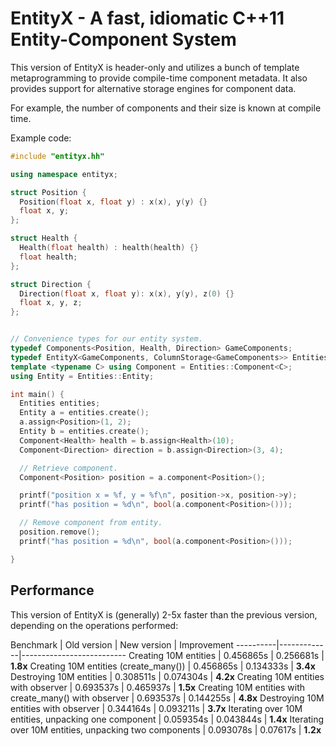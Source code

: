 # EntityX - A fast, idiomatic C++11 Entity-Component System

This version of EntityX is header-only and utilizes a bunch of template
metaprogramming to provide compile-time component metadata. It also provides
support for alternative storage engines for component data.

For example, the number of components and their size is known at compile time.

Example code:


```c++
#include "entityx.hh"

using namespace entityx;

struct Position {
  Position(float x, float y) : x(x), y(y) {}
  float x, y;
};

struct Health {
  Health(float health) : health(health) {}
  float health;
};

struct Direction {
  Direction(float x, float y): x(x), y(y), z(0) {}
  float x, y, z;
};


// Convenience types for our entity system.
typedef Components<Position, Health, Direction> GameComponents;
typedef EntityX<GameComponents, ColumnStorage<GameComponents>> Entities;
template <typename C> using Component = Entities::Component<C>;
using Entity = Entities::Entity;

int main() {
  Entities entities;
  Entity a = entities.create();
  a.assign<Position>(1, 2);
  Entity b = entities.create();
  Component<Health> health = b.assign<Health>(10);
  Component<Direction> direction = b.assign<Direction>(3, 4);

  // Retrieve component.
  Component<Position> position = a.component<Position>();

  printf("position x = %f, y = %f\n", position->x, position->y);
  printf("has position = %d\n", bool(a.component<Position>()));

  // Remove component from entity.
  position.remove();
  printf("has position = %d\n", bool(a.component<Position>()));

}
```

## Performance

This version of EntityX is (generally) 2-5x faster than the previous version, depending on the operations performed:

Benchmark | Old version | New version | Improvement
----------|-------------|--------------------------
Creating 10M entities | 0.456865s | 0.256681s | **1.8x**
Creating 10M entities (create_many()) | 0.456865s | 0.134333s | **3.4x**
Destroying 10M entities | 0.308511s | 0.074304s | **4.2x**
Creating 10M entities with observer | 0.693537s | 0.465937s | **1.5x**
Creating 10M entities with create_many() with observer | 0.693537s | 0.144255s | **4.8x**
Destroying 10M entities with observer | 0.344164s | 0.093211s | **3.7x**
Iterating over 10M entities, unpacking one component | 0.059354s | 0.043844s | **1.4x**
Iterating over 10M entities, unpacking two components | 0.093078s | 0.07617s | **1.2x**
